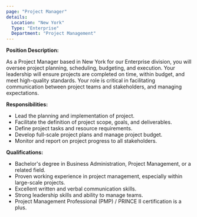 ```yaml
---
page: "Project Manager"
details:
  Location: "New York"
  Type: "Enterprise"
  Department: "Project Management"
---
```


**Position Description:**

As a Project Manager based in New York for our Enterprise division, you will oversee project planning, scheduling, budgeting, and execution. Your leadership will ensure projects are completed on time, within budget, and meet high-quality standards. Your role is critical in facilitating communication between project teams and stakeholders, and managing expectations.

**Responsibilities:**

- Lead the planning and implementation of project.
- Facilitate the definition of project scope, goals, and deliverables.
- Define project tasks and resource requirements.
- Develop full-scale project plans and manage project budget.
- Monitor and report on project progress to all stakeholders.

**Qualifications:**

- Bachelor's degree in Business Administration, Project Management, or a related field.
- Proven working experience in project management, especially within large-scale projects.
- Excellent written and verbal communication skills.
- Strong leadership skills and ability to manage teams.
- Project Management Professional (PMP) / PRINCE II certification is a plus.
